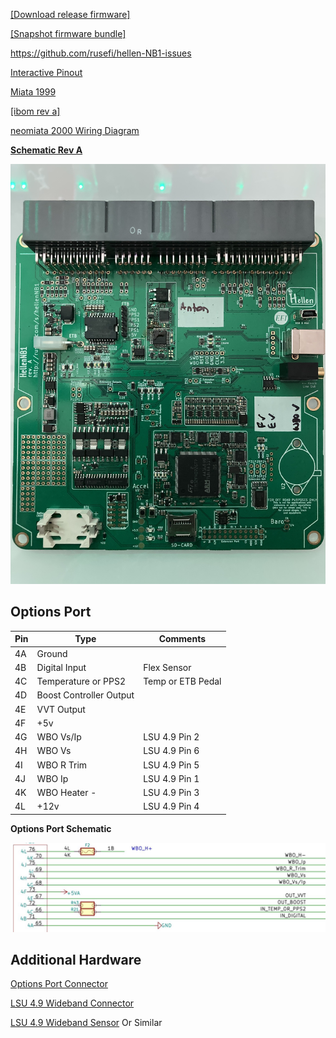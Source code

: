 [[Download release firmware]](https://github.com/rusefi/rusefi/releases/latest/download/rusefi_bundle_hellen-nb1.zip)

[[Snapshot firmware bundle]](https://rusefi.com/build_server/rusefi_bundle_hellen-nb1.zip)

https://github.com/rusefi/hellen-NB1-issues

[Interactive Pinout](https://rusefi.com/docs/pinouts/hellen/hellen-nb1/)

[Miata 1999](Mazda-Miata-1999)

[[ibom rev a]](https://rusefi.com/docs/ibom/hellen64_NB1-a-ibom.html)

[neomiata 2000 Wiring Diagram](http://neomiata.com/garage/Wiring%20Diagrams/Wiring%20Diagrams%201997-2000/2000_Miata%20Wiring%20Diagrams.pdf)

[**Schematic Rev A**](Hardware/Hellen/hellen64_NB1-a-schematic.pdf)

![x](Hardware/Hellen/HellenNB1_a.jpg)



## Options Port

| Pin | Type | Comments |
|---|---|---|
| 4A | Ground | |
| 4B | Digital Input | Flex Sensor |
| 4C | Temperature or PPS2 | Temp or ETB Pedal |
| 4D | Boost Controller Output |
| 4E | VVT Output | |
| 4F | +5v |
| 4G | WBO Vs/Ip | LSU 4.9 Pin 2 |
| 4H | WBO Vs | LSU 4.9 Pin 6 |
| 4I | WBO R Trim | LSU 4.9 Pin 5 |
| 4J | WBO Ip | LSU 4.9 Pin 1 |
| 4K | WBO Heater - | LSU 4.9 Pin 3 |
| 4L | +12v | LSU 4.9 Pin 4 |


**Options Port Schematic**

![x](Hardware/Hellen/H76a-Options.JPG)

## Additional Hardware

[Options Port Connector](https://www.bmotorsports.com/shop/product_info.php/products_id/4462)

[LSU 4.9 Wideband Connector](https://www.bmotorsports.com/shop/product_info.php/products_id/2081)

[LSU 4.9 Wideband Sensor](https://www.bmotorsports.com/shop/product_info.php/products_id/1645) Or Similar
